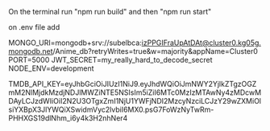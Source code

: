 On the terminal run "npm run build" and then "npm run start"

on .env file add

MONGO_URI=mongodb+srv://subelbca:izPPGIFraUpAtDAt@cluster0.kg05g.mongodb.net/Anime_db?retryWrites=true&w=majority&appName=Cluster0
PORT=5000
JWT_SECRET=my_really_hard_to_decode_secret
NODE_ENV=development

TMDB_API_KEY=eyJhbGciOiJIUzI1NiJ9.eyJhdWQiOiJmNWY2YjlkZTgzOGZmM2NlMjdkMzdjNDJlMWZiNTE5NSIsIm5iZiI6MTc0MzIzMTAwNy4zMDcwMDAyLCJzdWIiOiI2N2U3OTgxZmI1NjU1YWFjNDI2MzcyNzciLCJzY29wZXMiOlsiYXBpX3JlYWQiXSwidmVyc2lvbiI6MX0.psG7FoWzNyTwRm-PHHXGS19dlNhm_i6y4k3H2nhNer4
